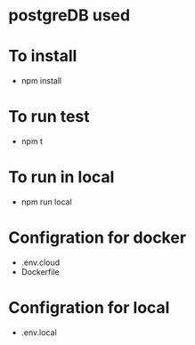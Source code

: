 # postgreDB used

# To install
- npm install

# To run test
- npm t

# To run in local
- npm run local

# Configration for docker
- .env.cloud 
- Dockerfile

# Configration for local
- .env.local 